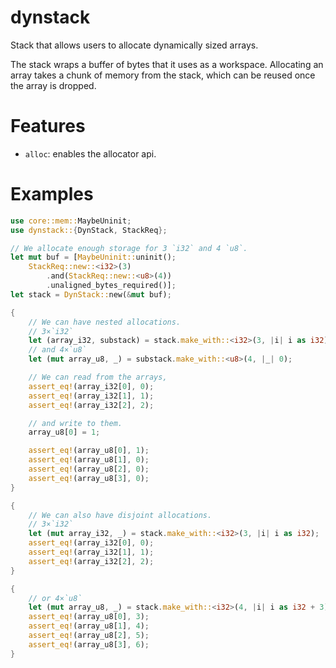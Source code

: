 # dynstack
Stack that allows users to allocate dynamically sized arrays.

The stack wraps a buffer of bytes that it uses as a workspace.
Allocating an array takes a chunk of memory from the stack, which can be reused once the array
is dropped.

# Features
 - `alloc`: enables the allocator api.

# Examples
```rust
use core::mem::MaybeUninit;
use dynstack::{DynStack, StackReq};

// We allocate enough storage for 3 `i32` and 4 `u8`.
let mut buf = [MaybeUninit::uninit();
    StackReq::new::<i32>(3)
        .and(StackReq::new::<u8>(4))
        .unaligned_bytes_required()];
let stack = DynStack::new(&mut buf);

{
    // We can have nested allocations.
    // 3×`i32`
    let (array_i32, substack) = stack.make_with::<i32>(3, |i| i as i32);
    // and 4×`u8`
    let (mut array_u8, _) = substack.make_with::<u8>(4, |_| 0);

    // We can read from the arrays,
    assert_eq!(array_i32[0], 0);
    assert_eq!(array_i32[1], 1);
    assert_eq!(array_i32[2], 2);

    // and write to them.
    array_u8[0] = 1;

    assert_eq!(array_u8[0], 1);
    assert_eq!(array_u8[1], 0);
    assert_eq!(array_u8[2], 0);
    assert_eq!(array_u8[3], 0);
}

{
    // We can also have disjoint allocations.
    // 3×`i32`
    let (mut array_i32, _) = stack.make_with::<i32>(3, |i| i as i32);
    assert_eq!(array_i32[0], 0);
    assert_eq!(array_i32[1], 1);
    assert_eq!(array_i32[2], 2);
}

{
    // or 4×`u8`
    let (mut array_u8, _) = stack.make_with::<i32>(4, |i| i as i32 + 3);
    assert_eq!(array_u8[0], 3);
    assert_eq!(array_u8[1], 4);
    assert_eq!(array_u8[2], 5);
    assert_eq!(array_u8[3], 6);
}
```
